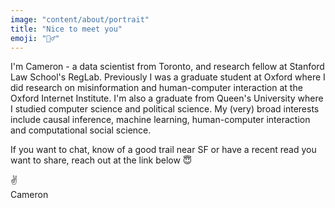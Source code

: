 ```yaml
---
image: "content/about/portrait"
title: "Nice to meet you"
emoji: "🙋‍♂️"
---
```


I'm Cameron - a data scientist from Toronto, and research fellow at Stanford Law School's RegLab. Previously I was a graduate student at Oxford where I did research on misinformation and human-computer interaction at the Oxford Internet Institute. I'm also a graduate from Queen's University where I studied computer science and political science. My (very) broad interests include causal inference, machine learning, human-computer interaction and computational social science.

If you want to chat, know of a good trail near SF or have a recent read you want to share, reach out at the link below 😇

✌️<br/>
Cameron
